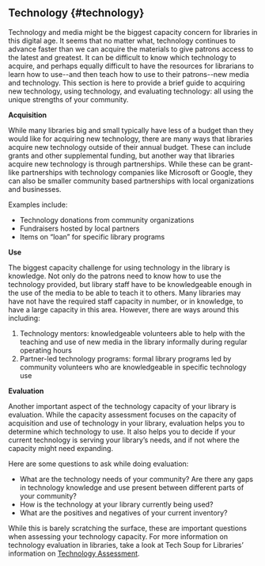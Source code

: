 ## Technology {#technology}

Technology and media might be the biggest capacity concern for libraries in this digital age. It seems that no matter what, technology continues to advance faster than we can acquire the materials to give patrons access to the latest and greatest. It can be difficult to know which technology to acquire, and perhaps equally difficult to have the resources for librarians to learn how to use--and then teach how to use to their patrons--new media and technology. This section is here to provide a brief guide to acquiring new technology, using technology, and evaluating technology: all using the unique strengths of your community.

**Acquisition**

While many libraries big and small typically have less of a budget than they would like for acquiring new technology, there are many ways that libraries acquire new technology outside of their annual budget. These can include grants and other supplemental funding, but another way that libraries acquire new technology is through partnerships. While these can be grant-like partnerships with technology companies like Microsoft or Google, they can also be smaller community based partnerships with local organizations and businesses.

Examples include:

*   Technology donations from community organizations
*   Fundraisers hosted by local partners
*   Items on “loan” for specific library programs

**Use**

The biggest capacity challenge for using technology in the library is knowledge. Not only do the patrons need to know how to use the technology provided, but library staff have to be knowledgeable enough in the use of the media to be able to teach it to others. Many libraries may have not have the required staff capacity in number, or in knowledge, to have a large capacity in this area. However, there are ways around this including:

1.  Technology mentors: knowledgeable volunteers able to help with the teaching and use of new media in the library informally during regular operating hours
2.  Partner-led technology programs: formal library programs led by community volunteers who are knowledgeable in specific technology use

**Evaluation**

Another important aspect of the technology capacity of your library is evaluation. While the capacity assessment focuses on the capacity of acquisition and use of technology in your library, evaluation helps you to determine which technology to use. It also helps you to decide if your current technology is serving your library’s needs, and if not where the capacity might need expanding.

Here are some questions to ask while doing evaluation:

*   What are the technology needs of your community? Are there any gaps in technology knowledge and use present between different parts of your community?
*   How is the technology at your library currently being used?
*   What are the positives and negatives of your current inventory?

While this is barely scratching the surface, these are important questions when assessing your technology capacity. For more information on technology evaluation in libraries, take a look at Tech Soup for Libraries’ information on [Technology Assessment](http://www.techsoupforlibraries.org/Cookbooks/Planning%20for%20Success/Planning%20and%20Decision%20Making/technology-assessments).